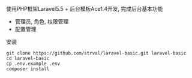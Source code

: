 使用PHP框架Laravel5.5 + 后台模板Ace1.4开发, 完成后台基本功能

+ 管理员, 角色, 权限管理
+ 配置管理

安装

~~~
git clone https://github.com/strval/laravel-basic.git laravel-basic
cd laravel-basic
cp .env.example .env
composer install
~~~
